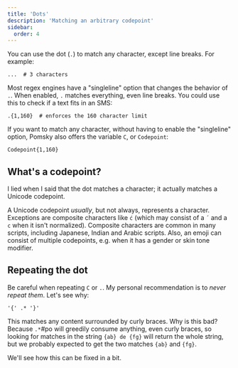 ```yaml
---
title: 'Dots'
description: 'Matching an arbitrary codepoint'
sidebar:
  order: 4
---
```


You can use the dot (`.`) to match any character, except line breaks. For example:

```pomsky
...  # 3 characters
```

Most regex engines have a "singleline" option that changes the behavior of `.`. When enabled,
`.` matches everything, even line breaks. You could use this to check if a text fits in an SMS:

```pomsky
.{1,160}  # enforces the 160 character limit
```

If you want to match any character, without having to enable the "singleline" option, Pomsky also
offers the variable `C`, or `Codepoint`:

```pomsky
Codepoint{1,160}
```

## What's a codepoint?

I lied when I said that the dot matches a character; it actually matches a Unicode codepoint.

A Unicode codepoint _usually_, but not always, represents a character. Exceptions are
composite characters like `ć` (which may consist of a `´` and a `c` when it isn't normalized).
Composite characters are common in many scripts, including Japanese, Indian and Arabic scripts.
Also, an emoji can consist of multiple codepoints, e.g. when it has a gender or skin tone modifier.

<!--
Note that .NET does not properly support Unicode, and matches _UTF-16 code units_ instead of
codepoints. This means that when encountering a codepoint outside of the BMP, .NET matches each
UTF-16 surrogate individually, so one `.` or `C` may match only half a codepoint in .NET.
-->

## Repeating the dot

Be careful when repeating `C` or `.`. My personal recommendation is to _never repeat them_. Let's
see why:

```pomsky
'{' .* '}'
```

This matches any content surrounded by curly braces. Why is this bad? Because `.*`#po
will greedily consume anything, even curly braces, so looking for matches in the string
`{ab} de {fg}` will return the whole string, but we probably expected to get the two matches `{ab}`
and `{fg}`.

We'll see how this can be fixed in a bit.
